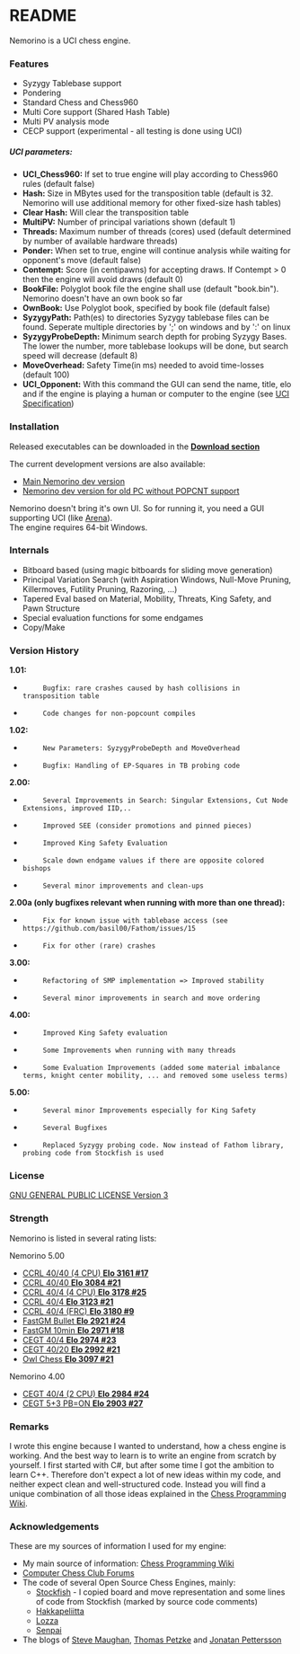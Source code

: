 # README #

Nemorino is a UCI chess engine.

### Features ###

* Syzygy Tablebase support
* Pondering
* Standard Chess and Chess960
* Multi Core support (Shared Hash Table)
* Multi PV analysis mode
* CECP support (experimental - all testing is done using UCI)
##### UCI parameters: #####
- **UCI_Chess960:**     If set to true engine will play according to Chess960 rules (default false)
- **Hash:**             Size in MBytes used for the transposition table (default is 32. Nemorino will use additional memory for other fixed-size hash tables)
- **Clear Hash:**       Will clear the transposition table
- **MultiPV:**          Number of principal variations shown (default 1)
- **Threads:**          Maximum number of threads (cores) used (default determined by number of available hardware threads)
- **Ponder:**           When set to true, engine will continue analysis while waiting for opponent's move (default false)
- **Contempt:**         Score (in centipawns) for accepting draws. If Contempt > 0 then the engine will avoid draws (default 0)
- **BookFile:**         Polyglot book file the engine shall use (default "book.bin"). Nemorino doesn't have an own book so far
- **OwnBook:**          Use Polyglot book, specified by book file (default false)
- **SyzygyPath:**       Path(es) to directories Syzygy tablebase files can be found. Seperate multiple directories by ';' on windows and by ':' on linux
- **SyzygyProbeDepth:** Minimum search depth for probing Syzygy Bases. The lower the number, more tablebase lookups will be done, but search speed will decrease (default 8)
- **MoveOverhead:**     Safety Time(in ms) needed to avoid time-losses (default 100)
- **UCI_Opponent:**     With this command the GUI can send the name, title, elo and if the engine is playing a human or computer to the engine (see [UCI Specification](http://wbec-ridderkerk.nl/html/UCIProtocol.html))


### Installation ###
Released executables can be downloaded in the **[Download section](https://bitbucket.org/christian_g_nther/nemorino/downloads)**

The current development versions are also available:

* [Main Nemorino dev version](https://s3.eu-central-1.amazonaws.com/nemorinotest/appveyor/nemorino_Release.zip)
* [Nemorino dev version for old PC without POPCNT support](https://s3.eu-central-1.amazonaws.com/nemorinotest/appveyor/nemorino_ReleaseNoPopcount.zip)

Nemorino doesn't bring it's own UI. So for running it, you need a GUI supporting UCI (like [Arena](http://www.playwitharena.com/)).  
The engine requires 64-bit Windows.

### Internals ###

* Bitboard based (using magic bitboards for sliding move generation)
* Principal Variation Search (with Aspiration Windows, Null-Move Pruning, Killermoves, Futility Pruning, Razoring, ...)
* Tapered Eval based on Material, Mobility, Threats, King Safety, and Pawn Structure
* Special evaluation functions for some endgames
* Copy/Make

### Version History ###

**1.01:**

*          Bugfix: rare crashes caused by hash collisions in transposition table
*          Code changes for non-popcount compiles

**1.02:**

*          New Parameters: SyzygyProbeDepth and MoveOverhead
*          Bugfix: Handling of EP-Squares in TB probing code

**2.00:**

*          Several Improvements in Search: Singular Extensions, Cut Node Extensions, improved IID,..
*          Improved SEE (consider promotions and pinned pieces)
*          Improved King Safety Evaluation
*          Scale down endgame values if there are opposite colored bishops
*          Several minor improvements and clean-ups

**2.00a (only bugfixes relevant when running with more than one thread):**

*          Fix for known issue with tablebase access (see https://github.com/basil00/Fathom/issues/15
*          Fix for other (rare) crashes

**3.00:**

*          Refactoring of SMP implementation => Improved stability
*          Several minor improvements in search and move ordering

**4.00:**

*          Improved King Safety evaluation
*          Some Improvements when running with many threads
*          Some Evaluation Improvements (added some material imbalance terms, knight center mobility, ... and removed some useless terms)

**5.00:**

*          Several minor Improvements especially for King Safety 
*          Several Bugfixes
*          Replaced Syzygy probing code. Now instead of Fathom library, probing code from Stockfish is used

### License ###

[GNU GENERAL PUBLIC LICENSE Version 3](https://www.gnu.org/licenses/gpl-3.0.en.html)

### Strength ###

Nemorino is listed in several rating lists:

Nemorino 5.00

* [CCRL 40/40 (4 CPU) **Elo 3161 #17**](http://www.computerchess.org.uk/ccrl/4040/cgi/engine_details.cgi?print=Details&each_game=1&eng=Nemorino%205.00%2064-bit%204CPU#Nemorino_5_00_64-bit_4CPU)
* [CCRL 40/40 **Elo 3084 #21**](http://www.computerchess.org.uk/ccrl/4040/cgi/engine_details.cgi?match_length=30&each_game=1&print=Details&each_game=1&eng=Nemorino%205.00%2064-bit#Nemorino_5_00_64-bit)
* [CCRL 40/4 (4 CPU) **Elo 3178 #25**](http://www.computerchess.org.uk/ccrl/404/cgi/engine_details.cgi?match_length=30&each_game=1&print=Details&each_game=1&eng=Nemorino%204.00%2064-bit%204CPU#Nemorino_4_00_64-bit_4CPU)
* [CCRL 40/4 **Elo 3123 #21**](http://www.computerchess.org.uk/ccrl/404/cgi/engine_details.cgi?print=Details&each_game=1&eng=Nemorino%205.00%2064-bit#Nemorino_5_00_64-bit)
* [CCRL 40/4 (FRC) **Elo 3180 #9**](http://www.computerchess.org.uk/ccrl/404FRC/cgi/engine_details.cgi?print=Details&each_game=1&eng=Nemorino%205.0%2064-bit#Nemorino_5_0_64-bit)
* [FastGM Bullet **Elo 2921 #24**](http://www.fastgm.de/60-0.60.html)
* [FastGM 10min **Elo 2971 #18**](http://www.fastgm.de/10min.html)
* [CEGT 40/4 **Elo 2974 #23**](http://www.cegt.net/40_4_Ratinglist/40_4_single/rangliste.html)
* [CEGT 40/20 **Elo 2992 #21**](http://www.cegt.net/40_40%20Rating%20List/40_40%20SingleVersion/rangliste.html)
* [Owl Chess **Elo 3097 #21**](http://chessowl.blogspot.de/p/rating-list_27.html)

Nemorino 4.00

* [CEGT 40/4 (2 CPU) **Elo 2984 #24**](http://www.cegt.net/40_4_Ratinglist/40_4_mp/rangliste.html)
* [CEGT 5+3 PB=ON **Elo 2903 #27**](http://www.cegt.net/5Plus3Rating/Purelist/rangliste.html)


### Remarks ###

I wrote this engine because I wanted to understand, how a chess engine is working. And the best way to learn is to write an engine from scratch by yourself. I first started with C#, but after some time I got the ambition to learn C++.
Therefore don't expect a lot of new ideas within my code, and neither expect clean and well-structured code. Instead you will find a unique combination of all those ideas explained in the [Chess Programming Wiki](https://chessprogramming.wikispaces.com).

### Acknowledgements ###

These are my sources of information I used for my engine:

* My main source of information: [Chess Programming Wiki](https://chessprogramming.wikispaces.com)
* [Computer Chess Club Forums](http://talkchess.com/forum/index.php)
* The code of several Open Source Chess Engines, mainly:
    * [Stockfish](http://stockfishchess.org/) - I copied board and move representation and some lines of code from Stockfish (marked by source code comments)
    * [Hakkapeliitta](https://github.com/mAarnos/Hakkapeliitta) 
    * [Lozza](http://op12no2.me/toys/lozza/)
    * [Senpai](http://www.chessprogramming.net/senpai/)
* The blogs of [Steve Maughan](http://www.chessprogramming.net/), [Thomas Petzke](http://macechess.blogspot.de/) and [Jonatan Pettersson](http://mediocrechess.blogspot.de/)